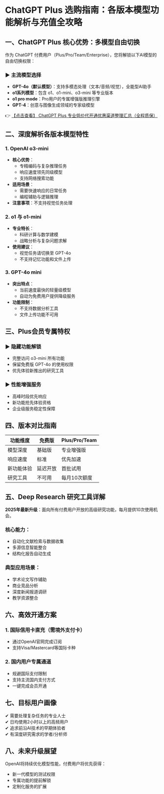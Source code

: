 # ChatGPT Plus 选购指南：各版本模型功能解析与充值全攻略

## 一、ChatGPT Plus 核心优势：多模型自由切换

作为 ChatGPT 付费用户（Plus/Pro/Team/Enterprise），您将解锁以下AI模型的自由切换权限：

### ▶ 主流模型选择
- **GPT-4o（默认模型）**：支持多模态处理（文本/音频/视觉），全能型AI助手
- **o1系列模型**：包含 o1、o1-mini、o3-mini 等专业版本
- **o1 pro mode**：Pro用户的专属增强版推理引擎
- **GPT-4**：创意与图像生成领域的专家级模型

👉 [【点击查看】 ChatGPT Plus 专业低价代开通优惠渠道整理汇总（全程质保）](https://bit.ly/DaiKai)

## 二、深度解析各版本模型特性

### 1. OpenAI o3-mini
- **核心优势**：
  - 专精编码与复杂推理任务
  - 响应速度领先同级模型
  - 支持网络搜索功能
- **适用场景**：
  - 需要快速响应的日常任务
  - 编程辅助与逻辑推理
- **注意事项**：不支持视觉任务处理

### 2. o1 与 o1-mini
- **专业特长**：
  - 科研计算与数学建模
  - 战略分析与复杂问题求解
- **使用建议**：
  - 视觉任务请切换至 GPT-4o
  - 不支持记忆功能和文件上传

### 3. GPT-4o mini
- **突出特点**：
  - 当前速度最快的轻量级模型
  - 自动为免费用户提供降级服务
- **功能限制**：
  - 不支持数据分析工具
  - 文件上传功能不可用

## 三、Plus会员专属特权

### ▶ 隐藏功能解锁
- 完整访问 o3-mini 所有功能
- 保留免费版 GPT-4o 的使用权限
- 优先体验新推出的研究工具

### ▶ 性能增强服务
- 高峰时段优先响应
- 新功能抢先体验资格
- 企业级服务稳定性保障

## 四、版本对比指南

| 功能维度       | 免费版          | Plus/Pro/Team       |
|----------------|----------------|---------------------|
| 模型深度       | 基础版          | 专业增强版          |
| 响应速度       | 标准            | 优先加速            |
| 新功能体验     | 延迟开放        | 首批试用            |
| 研究工具       | 不可用          | 每月10次额度        |

## 五、Deep Research 研究工具详解

**2025年最新升级**：面向所有付费用户开放的高级研究功能，每月提供10次使用机会。

### 核心能力：
- 自动化文献检索与数据收集
- 多源信息智能整合
- 结构化报告自动生成

### 典型应用场景：
- 学术论文写作辅助
- 商业竞品分析
- 深度新闻报道调研
- 教学资源整合

## 六、高效开通方案

### 1. 国际信用卡直充（需境外支付卡）
- 通过OpenAI官网完成订阅
- 支持Visa/Mastercard等国际卡种

### 2. 国内用户专属通道
- 规避国际支付限制
- 支持主流国内支付方式
- 一键完成会员开通

## 七、目标用户画像

✔ 需要处理复杂任务的专业人士  
✔ 日均使用2小时以上的高频用户  
✔ 追求前沿AI技术的早期体验者  
✔ 有深度研究需求的学者/分析师  

## 八、未来升级展望

OpenAI将持续优化模型性能，付费用户将优先获得：
- 新一代模型的测试权限
- 专属功能的提前解锁
- 定制化服务的扩展